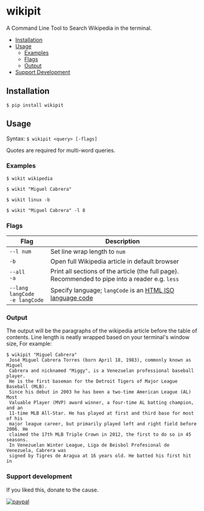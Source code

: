 # wikipit
A Command Line Tool to Search Wikipedia in the terminal.

 - [Installation](#installation)
 - [Usage](#usage)
   - [Examples](#examples)
   - [Flags](#flags)
   - [Output](#output)
 - [Support Development](#support-development)

 ## Installation

`$ pip install wikipit`

## Usage

Syntax: `$ wikipit <query> [-flags]`

Quotes are required for multi-word queries.

### Examples

`$ wikit wikipedia`

`$ wikit "Miguel Cabrera"`

`$ wikit linux -b`

`$ wikit "Miguel Cabrera" -l 8`

### Flags

| Flag | Description |
| ---- | ----------- |
| `--l num` | Set line wrap length to `num` |
| `-b` | Open full Wikipedia article in default browser |
| `--all`<br>`-a` | Print all sections of the article (the full page). Recommended to pipe into a reader e.g. `less` |
| `--lang langCode`<br>`-e langCode` | Specify language; `langCode` is an [HTML ISO language code](https://www.w3schools.com/tags/ref_language_codes.asp) |

### Output

The output will be the paragraphs of the wikipedia article before the table of contents.
Line length is neatly wrapped based on your terminal's window size, For example:

```
$ wikipit "Miguel Cabrera"
 José Miguel Cabrera Torres (born April 18, 1983), commonly known as Miguel 
 Cabrera and nicknamed "Miggy", is a Venezuelan professional baseball player. 
 He is the first baseman for the Detroit Tigers of Major League Baseball (MLB).
 Since his debut in 2003 he has been a two-time American League (AL) Most 
 Valuable Player (MVP) award winner, a four-time AL batting champion, and an 
 11-time MLB All-Star. He has played at first and third base for most of his 
 major league career, but primarily played left and right field before 2006. He 
 claimed the 17th MLB Triple Crown in 2012, the first to do so in 45 seasons. 
 In Venezuelan Winter League, Liga de Beisbol Profesional de Venezuela, Cabrera was
 signed by Tigres de Aragua at 16 years old. He batted his first hit in 
```

### Support development

If you liked this, donate to the cause.

[![paypal](https://www.paypalobjects.com/en_US/i/btn/btn_donateCC_LG.gif)](https://www.paypal.me/carrasquel)
